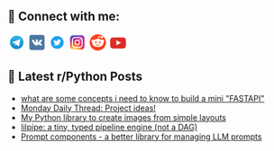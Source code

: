 ## 🔎 Connect with me:
[<img src="https://github.com/bullbesh/bullbesh/blob/main/images/Telegram.png" width="32" height="32" />](https://t.me/bullbesh)
[<img src="https://github.com/bullbesh/bullbesh/blob/main/images/VK.png" width="32" height="32" />](https://vk.com/bullbesh)
[<img src="https://github.com/bullbesh/bullbesh/blob/main/images/Twitter.png" width="32" height="32" />](https://twitter.com/bullbesh1)
[<img src="https://github.com/bullbesh/bullbesh/blob/main/images/Instagram.png" width="32" height="32" />](https://www.instagram.com/bullbesh)
[<img src="https://github.com/bullbesh/bullbesh/blob/main/images/Reddit.png" width="32" height="32" />](https://www.reddit.com/user/bullbesh)
[<img src="https://github.com/bullbesh/bullbesh/blob/main/images/YouTube.png" width="32" height="32" />](https://www.youtube.com/channel/UCtfjRs6uzgq5mfm8S06WTcg)

## 📕 Latest r/Python Posts
<!-- BLOG-POST-LIST:START -->
- [what are some concepts i need to know to build a mini &quot;FASTAPI&quot;](https://www.reddit.com/r/Python/comments/1nbh74t/what_are_some_concepts_i_need_to_know_to_build_a/)
- [Monday Daily Thread: Project ideas!](https://www.reddit.com/r/Python/comments/1nb8x34/monday_daily_thread_project_ideas/)
- [My Python library to create images from simple layouts](https://www.reddit.com/r/Python/comments/1nb8bdn/my_python_library_to_create_images_from_simple/)
- [lilpipe: a tiny, typed pipeline engine &lpar;not a DAG&rpar;](https://www.reddit.com/r/Python/comments/1nb5rhw/lilpipe_a_tiny_typed_pipeline_engine_not_a_dag/)
- [Prompt components - a better library for managing LLM prompts](https://www.reddit.com/r/Python/comments/1nb05ab/prompt_components_a_better_library_for_managing/)
<!-- BLOG-POST-LIST:END -->
